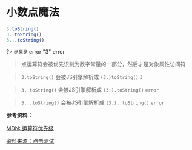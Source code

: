 # 小数点魔法

```js
3.toString()
3..toString()
3...toString()
```

?> `结果是` error  "3"  error

> 点运算符会被优先识别为数字常量的一部分，然后才是对象属性访问符

> `3.toString()` 会被JS引擎解析成 `(3.)toString()` `3`

> `3..toString()` 会被JS引擎解析成 `(3.).toString()` `error`

> `3...toString()` 会被JS引擎解析成 `(3.)..toString()` `error`

**参考资料：**

[MDN: 运算符优先级](https://developer.mozilla.org/zh-CN/docs/Web/JavaScript/Reference/Operators/Operator_Precedence)

[资料来源：点击测试](http://javascript-puzzlers.herokuapp.com/)